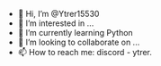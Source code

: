 - 👋 Hi, I’m @Ytrer15530
- 👀 I’m interested in ...
- 🌱 I’m currently learning Python
- 💞️ I’m looking to collaborate on ...
- 📫 How to reach me: discord - ytrer.

<!---
Ytrer15530/Ytrer15530 is a ✨ special ✨ repository because its `README.md` (this file) appears on your GitHub profile.
You can click the Preview link to take a look at your changes.
--->
